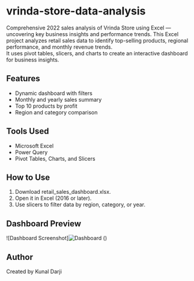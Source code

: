 # vrinda-store-data-analysis
Comprehensive 2022 sales analysis of Vrinda Store using Excel — uncovering key business insights and performance trends.
This Excel project analyzes retail sales data to identify top-selling products, regional performance, and monthly revenue trends.  
It uses pivot tables, slicers, and charts to create an interactive dashboard for business insights.

## Features
- Dynamic dashboard with filters  
- Monthly and yearly sales summary  
- Top 10 products by profit  
- Region and category comparison  

## Tools Used
- Microsoft Excel  
- Power Query  
- Pivot Tables, Charts, and Slicers  

## How to Use
1. Download retail_sales_dashboard.xlsx.  
2. Open it in Excel (2016 or later).  
3. Use slicers to filter data by region, category, or year.  

## Dashboard Preview
![Dashboard Screenshot]![Dashboard](https://github.com/user-attachments/assets/58e14be7-2f92-4e4e-bc5a-bcedfd28b105)
()

## Author
Created by Kunal Darji  

